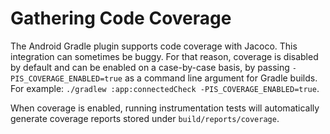 # Gathering Code Coverage
The Android Gradle plugin supports code coverage with Jacoco.  This integration can sometimes be buggy.  For that reason, coverage is disabled by default and can be enabled on a case-by-case basis, by passing `-PIS_COVERAGE_ENABLED=true` as a command line argument for Gradle builds.  For example: `./gradlew :app:connectedCheck -PIS_COVERAGE_ENABLED=true`.

When coverage is enabled, running instrumentation tests will automatically generate coverage reports stored under `build/reports/coverage`.